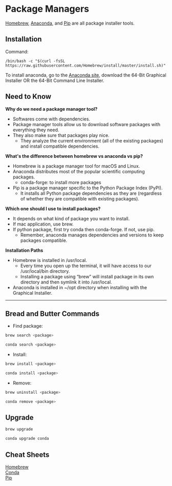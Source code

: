 Package Managers
================

<a href="https://brew.sh/" target="_blank" rel="noreferrer">Homebrew</a>, <a href="https://docs.conda.io/en/latest/" target="_blank" rel="noreferrer">Anaconda</a>, and <a href="https://pip.pypa.io/en/stable/" target="_blank" rel="noreferrer">Pip</a> are all package installer tools.

## Installation
Command:  
```
/bin/bash -c "$(curl -fsSL https://raw.githubusercontent.com/Homebrew/install/master/install.sh)"
```
To install anaconda, go to the <a href="https://www.anaconda.com/products/individual" target="_blank" rel="noreferrer">Anaconda site</a>, download the 64-Bit Graphical Installer OR the 64-Bit Command Line Installer.

## Need to Know

**Why do we need a package manager tool?**
* Softwares come with dependencies. 
* Package manager tools allow us to download software packages with everything they need.
* They also make sure that packages play nice.
    * They analyze the current environment (all of the existing packages) and install compatible dependencies. 

**What's the difference between homebrew vs anaconda vs pip?**
* Homebrew is a package manager tool for macOS and Linux.
* Anaconda distributes most of the popular scientific computing packages.
    * conda-forge: to install more packages
* Pip is a package manager specific to the Python Package Index (PyPI).
    * It installs all Python package dependencies as they are (regardless of whether they are compatible with existing packages).

**Which one should I use to install packages?**  
* It depends on what kind of package you want to install.
* If mac application, use brew.
* If python package, first try conda then conda-forge. If not, use pip.
    * Remember, anaconda manages dependencies and versions to keep packages compatible.

**Installation Paths**
* Homebrew is installed in /usr/local.
  * Every time you open up the terminal, it will have access to our /usr/local/bin directory.  
  * Installing a package using “brew” will install package in its own directory and then symlink it into /usr/local. 
* Anaconda is installed in ~/opt directory when installing with the Graphical Installer.


------
## Bread and Butter Commands

* Find package: 

```bash
brew search <package>
```

```bash
conda search <package>
```

* Install:

```bash
brew install <package>
```

```bash
conda install <package>
```

* Remove:

```bash
brew uninstall <package>
```

```bash
conda remove <package>
```

## Upgrade

```bash
brew upgrade
```

```bash
conda upgrade conda
```

## Cheat Sheets
<a href="https://devhints.io/homebrew" target="_blank" rel="noreferrer">Homebrew</a><br>
<a href="https://docs.conda.io/projects/conda/en/4.6.0/_downloads/52a95608c49671267e40c689e0bc00ca/conda-cheatsheet.pdf" target="_blank" rel="noreferrer">Conda</a><br>
<a href="https://opensource.com/sites/default/files/gated-content/cheat_sheet_pip.pdf" target="_blank" rel="noreferrer">Pip</a>